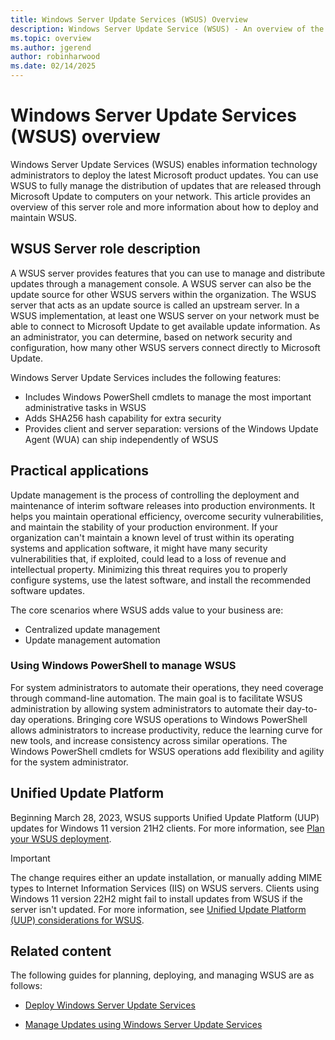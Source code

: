 ```yaml
---
title: Windows Server Update Services (WSUS) Overview
description: Windows Server Update Service (WSUS) - An overview of the Server role and its practical applications
ms.topic: overview
ms.author: jgerend
author: robinharwood
ms.date: 02/14/2025
---
```


# Windows Server Update Services (WSUS) overview

Windows Server Update Services (WSUS) enables information technology administrators to deploy the latest Microsoft product updates. You can use WSUS to fully manage the distribution of updates that are released through Microsoft Update to computers on your network. This article provides an overview of this server role and more information about how to deploy and maintain WSUS.

## WSUS Server role description

A WSUS server provides features that you can use  to manage and distribute updates through a management console. A WSUS server can also be the update source for other WSUS servers within the organization. The WSUS server that acts as an update source is called an upstream server. In a WSUS implementation, at least one WSUS server on your network must be able to connect to Microsoft Update to get available update information. As an administrator, you can determine, based on network security and configuration, how many other WSUS servers connect directly to Microsoft Update.

Windows Server Update Services includes the following features:

- Includes Windows PowerShell cmdlets to manage the most important administrative tasks in WSUS
- Adds SHA256 hash capability for extra security
- Provides client and server separation: versions of the Windows Update Agent (WUA) can ship independently of WSUS

## Practical applications

Update management is the process of controlling the deployment and maintenance of interim software releases into production environments. It helps you maintain operational efficiency, overcome security vulnerabilities, and maintain the stability of your production environment. If your organization can't maintain a known level of trust within its operating systems and application software, it might have many security vulnerabilities that, if exploited, could lead to a loss of revenue and intellectual property. Minimizing this threat requires you to properly configure systems, use the latest software, and install the recommended software updates.

The core scenarios where WSUS adds value to your business are:

- Centralized update management
- Update management automation

### Using Windows PowerShell to manage WSUS

For system administrators to automate their operations, they need coverage through command-line automation. The main goal is to facilitate WSUS administration by allowing system administrators to automate their day-to-day operations. Bringing core WSUS operations to Windows PowerShell allows administrators to increase productivity, reduce the learning curve for new tools, and increase consistency across similar operations. The Windows PowerShell cmdlets for WSUS operations add flexibility and agility for the system administrator.

## Unified Update Platform

Beginning March 28, 2023, WSUS supports Unified Update Platform (UUP) updates for Windows 11 version 21H2 clients. For more information, see [Plan your WSUS deployment](../plan/plan-your-wsus-deployment.md).

> [!IMPORTANT]
> The change requires either an update installation, or manually adding MIME types to Internet Information Services (IIS) on WSUS servers. Clients using Windows 11 version 22H2 might fail to install updates from WSUS if the server isn't updated. For more information, see [Unified Update Platform (UUP) considerations for WSUS](../plan/plan-your-wsus-deployment.md#uup-considerations).

## Related content

The following guides for planning, deploying, and managing WSUS are as follows:

- [Deploy Windows Server Update Services](../deploy/deploy-windows-server-update-services.md)

- [Manage Updates using Windows Server Update Services](../manage/update-management-with-windows-server-update-services.md)
